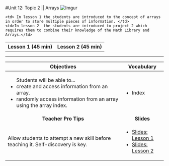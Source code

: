 #Unit 12: Topic 2 || Arrays
 ![Imgur](http://i.imgur.com/hvHlwejm.png)
 
<table>
<tr>
	<th>Lesson 1 (45 min)</th>
	<th>Lesson 2 (45 min)</th>
</tr>
<tr>

	<td> In lesson 1 the students are introduced to the concept of arrays in order to store multiple pieces of information. </td>
	<td>In lesson 2  the students are introduced to project 2 which requires them to combine their knowledge of the Math Library and Arrays.</td>
</tr>
</table>




***


| Objectives | Vocabulary |
|-------|-------|
|  <ul>Students will be able to... <li>create and access information from an array.</li> <li>randomly access information from an array using the array index.</li></ul>  |<ul>  <li>Index</li></ul> | 
| <center> **Teacher Pro Tips** </center> |<center> **Slides** </center> |
|Allow students to attempt a new skill before teaching it. Self-discovery is key. | <ul><li><a href = "https://docs.google.com/presentation/d/1jMFhz4ImpQrkgDf5jmYVloHOcDchNoZkewuyer-h7Eo/edit#slide=id.g14ecb9111c_1_0">Slides: Lesson 1</a></li> <li><a href = "https://docs.google.com/presentation/d/16XxbPKe53wUsFqlqbRXADzlhGL7ferB-qwSnPkmmp6U/edit">Slides: Lesson 2</a></li></ul> |
>





